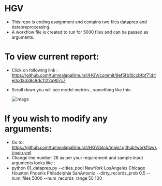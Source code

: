 # HGV
- This repo is coding assignment and contains two files dataprep and datapreprocessing.
- A workflow file is created to run for 5000 files and can be passed as arguments.

# To view current report: 
  - Click on following link : https://github.com/tummalapallimurali/HGV/commit/9ef5fb10ccbfbf71d4e0cd3d38c8dc1122a907c7
  - Scroll down you will see model metrics , something like this:

    ![image](https://github.com/user-attachments/assets/bb8586b5-c197-4a8f-a24b-aa9bb6657c00)

# If you wish to modify any arguments: 
  - Go to: https://github.com/tummalapallimurali/HGV/blob/main/.github/workflows/main.yml
  - Change line number 28 as per your requirement and sample input arguments looks like :
  - python 01_dataprep.py --cities_pool NewYork LosAngeles Chicago Houston Phoenix Philadelphia SanAntonio --dirty_records_prob 0.5 --num_files 5000 --num_records_range 50 100

